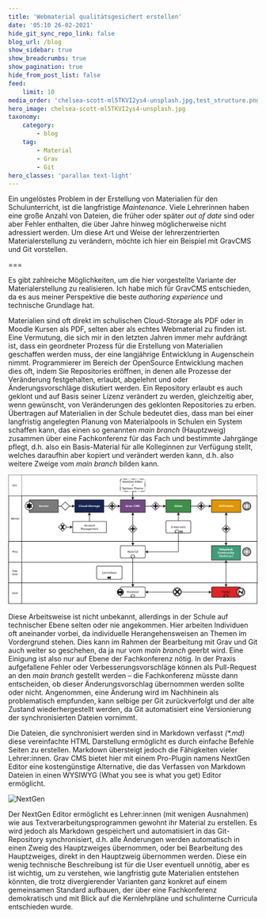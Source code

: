```yaml
---
title: 'Webmaterial qualitätsgesichert erstellen'
date: '05:10 26-02-2021'
hide_git_sync_repo_link: false
blog_url: /blog
show_sidebar: true
show_breadcrumbs: true
show_pagination: true
hide_from_post_list: false
feed:
    limit: 10
media_order: 'chelsea-scott-ml5TKVI2ys4-unsplash.jpg,test_structure.png'
hero_image: chelsea-scott-ml5TKVI2ys4-unsplash.jpg
taxonomy:
    category:
        - blog
    tag:
        - Material
        - Grav
        - Git
hero_classes: 'parallax text-light'
---
```


Ein ungelöstes Problem in der Erstellung von Materialien für den Schulunterricht, ist die langfristige _Maintenance_. Viele Lehrerinnen haben eine große Anzahl von Dateien, die früher oder später _out of date_ sind oder aber Fehler enthalten, die über Jahre hinweg möglicherweise nicht adressiert werden. Um diese Art und Weise der lehrerzentrierten Materialerstellung zu verändern, möchte ich hier ein Beispiel mit GravCMS und Git vorstellen. 

===

Es gibt zahlreiche Möglichkeiten, um die hier vorgestellte Variante der Materialerstellung zu realisieren. Ich habe mich für GravCMS entschieden, da es aus meiner Perspektive die beste _authoring experience_ und technische Grundlage hat. 

Materialien sind oft direkt im schulischen Cloud-Storage als PDF oder in Moodle Kursen als PDF, selten aber als echtes Webmaterial zu finden ist. Eine Vermutung, die sich mir in den letzten Jahren immer mehr aufdrängt ist, dass ein geordneter Prozess für die Erstellung von Materialien geschaffen werden muss, der eine langjährige Entwicklung in Augenschein nimmt. Programmierer im Bereich der OpenSource Entwicklung machen dies oft, indem Sie Repositories eröffnen, in denen alle Prozesse der Veränderung festgehalten, erlaubt, abgelehnt und oder Änderungsvorschläge diskutiert werden. Ein Repository erlaubt es auch geklont und auf Basis seiner Lizenz verändert zu werden, gleichzeitig aber, wenn gewünscht, von Veränderungen des geklonten Repositories zu erben. Übertragen auf Materialien in der Schule bedeutet dies, dass man bei einer langfristig angelegten Planung von Materialpools in Schulen ein System schaffen kann, das einen so genannten _main branch_ (Hauptzweig) zusammen über eine Fachkonferenz für das Fach und bestimmte Jahrgänge pflegt, d.h. also ein Basis-Material für alle Kolleginnen zur Verfügung stellt, welches daraufhin aber kopiert und verändert werden kann, d.h. also weitere Zweige vom _main branch_ bilden kann.

![](test_structure.png)

Diese Arbeitsweise ist nicht unbekannt, allerdings in der Schule auf technischer Ebene selten oder nie angekommen. Hier arbeiten Individuen oft aneinander vorbei, da individuelle Herangehensweisen an Themen im Vordergrund stehen. Dies kann im Rahmen der Bearbeitung mit Grav und Git auch weiter so geschehen, da ja nur vom _main branch_ geerbt wird. Eine Einigung ist also nur auf Ebene der Fachkonferenz nötig. In der Praxis aufgefallene Fehler oder Verbesserungsvorschläge können als Pull-Request an den _main branch_ gestellt werden – die Fachkonferenz müsste dann entscheiden, ob dieser Änderungsvorschlag übernommen werden sollte oder nicht. Angenommen, eine Änderung wird im Nachhinein als problematisch empfunden, kann selbige per Git zurückverfolgt und der alte Zustand wiederhergestellt werden, da Git automatisiert eine Versionierung der synchronisierten Dateien vornimmt. 

Die Dateien, die synchronisiert werden sind in Markdown verfasst _(*.md)_ diese vereinfachte HTML Darstellung ermöglicht es durch einfache Befehle Seiten zu erstellen. Markdown übersteigt jedoch die Fähigkeiten vieler Lehrer:innen. Grav CMS bietet hier mit einem Pro-Plugin namens NextGen Editor eine kostengünstige Alternative, die das Verfassen von Markdown Dateien in einen WYSIWYG (What you see is what you get) Editor ermöglicht. 

![NextGen](https://getgrav.org/user/pages/premium/nextgen-editor/markup.gif?g-fad0e05c)

Der NextGen Editor ermöglicht es Lehrer:innen (mit wenigen Ausnahmen) wie aus Textverarbeitungsprogrammen gewohnt ihr Material zu erstellen. Es wird jedoch als Markdown gespeichert und automatisiert in das Git-Repository synchronisiert, d.h. alle Änderungen werden automatisch in einen Zweig des Hauptzweiges übernommen, oder bei Bearbeitung des Hauptzweiges, direkt in den Hauptzweig übernommen werden. Diese ein wenig technische Beschreibung ist für die User eventuell unnötig, aber es ist wichtig, um zu verstehen, wie langfristig gute Materialien entstehen könnten, die trotz divergierender Varianten ganz konkret auf einem gemeinsamen Standard aufbauen, der über eine Fachkonferenz demokratisch und mit Blick auf die Kernlehrpläne und schulinterne Curricula entschieden wurde. 






